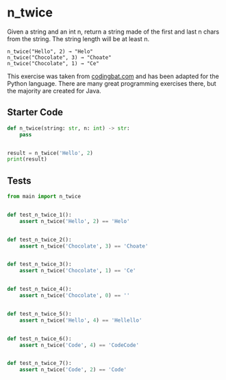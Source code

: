 # n_twice





Given a string and an int n, return a string made of the first and last n chars from the string. The string length will be at least n.

```
n_twice("Hello", 2) → "Helo"
n_twice("Chocolate", 3) → "Choate"
n_twice("Chocolate", 1) → "Ce"
```

This exercise was taken from [codingbat.com](https://codingbat.com/prob/p174148) and has been adapted for the Python language. There are many great programming exercises there, but the majority are created for Java.

## Starter Code
```python
def n_twice(string: str, n: int) -> str:
    pass


result = n_twice('Hello', 2)
print(result)
```

## Tests
```python
from main import n_twice


def test_n_twice_1():
    assert n_twice('Hello', 2) == 'Helo'


def test_n_twice_2():
    assert n_twice('Chocolate', 3) == 'Choate'


def test_n_twice_3():
    assert n_twice('Chocolate', 1) == 'Ce'


def test_n_twice_4():
    assert n_twice('Chocolate', 0) == ''


def test_n_twice_5():
    assert n_twice('Hello', 4) == 'Hellello'


def test_n_twice_6():
    assert n_twice('Code', 4) == 'CodeCode'


def test_n_twice_7():
    assert n_twice('Code', 2) == 'Code'
```
